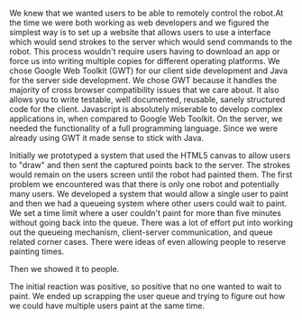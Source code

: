 We knew that we wanted users to be able to remotely control the robot.At the time we were both working as web developers and we figured the simplest way is to set up a website that allows users to use a interface which would send strokes to the server which would send commands to the robot. This process wouldn't require users having to download an app or force us into writing multiple copies for different operating platforms. We chose Google Web Toolkit (GWT) for our client side development and Java for the server side development. We chose GWT because it handles the majority of cross browser compatibility issues that we care about. It also allows you to write testable, well documented, reusable, sanely structured code for the client. Javascript is absolutely miserable to develop complex applications in, when compared to Google Web Toolkit. On the server, we needed the functionality of a full programming language. Since we were already using GWT it made sense to stick with Java.

Initially we prototyped a system that used the HTML5 canvas to allow users to "draw" and then sent the captured points back to the server. The strokes would remain on the users screen until the robot had painted them. The first problem we encountered was that there is only one robot and potentially many users. We developed a system that would allow a single user to paint and then we had a queueing system where other users could wait to paint. We set a time limit where a user couldn't paint for more than five minutes without going back into the queue. There was a lot of effort put into working out the queueing mechanism, client-server communication, and queue related corner cases. There were ideas of even allowing people to reserve painting times.

Then we showed it to people.

The initial reaction was positive, so positive that no one wanted to wait to paint. We ended up scrapping the user queue and trying to figure out how we could have multiple users paint at the same time. 

